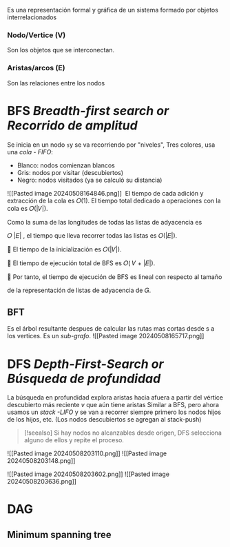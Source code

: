 Es una representación formal y gráfica de un sistema formado por objetos interrelacionados
### Nodo/Vertice (V)
Son los objetos que se interconectan.
### Aristas/arcos (E)
Son las relaciones entre los nodos
# BFS *Breadth-first search or Recorrido de amplitud*
Se inicia en un nodo `s`y se va recorriendo por "niveles",
Tres colores, usa una *cola - FIFO*:
- Blanco: nodos comienzan blancos
- Gris: nodos por visitar (descubiertos)
- Negro: nodos visitados (ya se calculó su distancia)

![[Pasted image 20240508164846.png]]
 El tiempo de cada adición y extracción de la cola es 𝑂(1). El tiempo total
dedicado a operaciones con la cola es 𝑂(|𝑉|).

Como la suma de las longitudes de todas las listas de adyacencia es

𝑂 |𝐸| , el tiempo que lleva recorrer todas las listas es 𝑂(|𝐸|).

 El tiempo de la inicialización es 𝑂(|𝑉|).

 El tiempo de ejecución total de BFS es 𝑂( 𝑉 + |𝐸|).

 Por tanto, el tiempo de ejecución de BFS es lineal con respecto al tamaño

de la representación de listas de adyacencia de 𝐺.
## BFT
Es el árbol resultante despues de calcular las rutas mas cortas desde s a los vertices. Es un *sub-grafo*.
![[Pasted image 20240508165717.png]]

# DFS *Depth-First-Search or Búsqueda de profundidad*
La búsqueda en profundidad explora aristas hacia afuera a partir del vértice descubierto más reciente *v* que aún tiene aristas
Similar a BFS, pero ahora usamos un *stack -LIFO* y se van a recorrer siempre primero los nodos hijos de los hijos, etc. (Los nodos descubiertos se agregan al stack-push)
>[!seealso]
>Si hay nodos no alcanzables desde origen, DFS selecciona alguno de ellos y repite el proceso.

![[Pasted image 20240508203110.png]]
![[Pasted image 20240508203148.png]]

![[Pasted image 20240508203602.png]]
![[Pasted image 20240508203636.png]]
# DAG

## Minimum spanning tree

